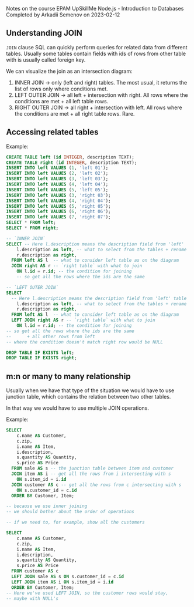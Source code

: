Notes on the course EPAM UpSkillMe Node.js - Introduction to Databases
Completed by Arkadii Semenov on 2023-02-12

## Understanding JOIN

`JOIN` clause SQL can quickly perform queries for related data from different tables. Usually some tables contain fields with ids of rows from other table with is usually called foreign key.

We can visualize the join as an intersection diagram:

1. INNER JOIN -> only (left and right) tables. The most usual, it returns the list of rows only where conditions met.
2. LEFT OUTER JOIN -> all left + intersection with right. All rows where the conditions are met + all left table rows.
3. RIGHT OUTER JOIN -> all right + intersection with left. All rows where the conditions are met + all right table rows. Rare.

## Accessing related tables

Example:

```sql
CREATE TABLE left (id INTEGER, description TEXT);
CREATE TABLE right (id INTEGER, description TEXT);
INSERT INTO left VALUES (1, 'left 01');
INSERT INTO left VALUES (2, 'left 02');
INSERT INTO left VALUES (3, 'left 03');
INSERT INTO left VALUES (4, 'left 04');
INSERT INTO left VALUES (5, 'left 05');
INSERT INTO left VALUES (3, 'right 03');
INSERT INTO left VALUES (4, 'right 04');
INSERT INTO left VALUES (5, 'right 05');
INSERT INTO left VALUES (6, 'right 06');
INSERT INTO left VALUES (7, 'right 07');
SELECT * FROM left;
SELECT * FROM right;

-- `INNER JOIN`
SELECT -- Here l.description means the description field from 'left'
    l.description as left, -- what to select from the tables + rename
    r.description as right,
  FROM left AS l  -- what to consider left table as on the diagram
  JOIN right AS r -- `right table` with what to join
    ON l.id = r.id; -- the condition for joining
    -- so get all the rows where the ids are the same

-- `LEFT OUTER JOIN`
SELECT
  -- Here l.description means the description field from 'left' table
    l.description as left, -- what to select from the tables + rename
    r.description as right,
  FROM left AS l  -- what to consider left table as on the diagram
  LEFT JOIN right AS r -- `right table` with what to join
    ON l.id = r.id; -- the condition for joining
-- so get all the rows where the ids are the same
--      + all other rows from left
-- where the condition doesn't match right row would be NULL

DROP TABLE IF EXISTS left;
DROP TABLE IF EXISTS right;
```

## m:n or many to many relationship

Usually when we have that type of the situation we would have to use junction table, which contains the relation between two other tables.

In that way we would have to use multiple JOIN operations.

Example:

```sql
SELECT
    c.name AS Customer,
    c.zip,
    i.name AS Item,
    i.description,
    s.quantity AS Quantity,
    s.price AS Price
  FROM sale AS s -- the junction table between item and customer
  JOIN item AS i -- get all the rows from i intersecting with s
    ON s.item_id = i.id
  JOIN customer AS c -- get all the rows from c intersecting with s
    ON s.customer_id = c.id
  ORDER BY Customer, Item;

-- because we use inner joining
-- we should bother about the order of operations

-- if we need to, for example, show all the customers

SELECT
    c.name AS Customer,
    c.zip,
    i.name AS Item,
    i.description,
    s.quantity AS Quantity,
    s.price AS Price
  FROM customer AS c
  LEFT JOIN sale AS s ON s.customer_id = c.id
  LEFT JOIN item AS i ON s.item_id = i.id
  ORDER BY Customer, Item;
-- Here we've used LEFT JOIN, so the customer rows would stay,
-- maybe with NULL's
```
